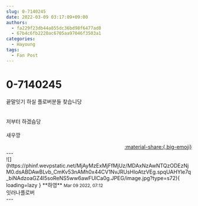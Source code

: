 ```yaml
---
slug: 0-7140245
date: 2022-03-09 03:17:09+09:00
authors:
  - fa229f23db44a855dc36bd98f6477ad8
  - 67b4c6fb2220ac6705aa97046f3503a1
categories:
  - Hayoung
tags:
  - Fan Post
---
```


# 0-7140245

<div class="post-container" markdown="1">
<div class="content-container md-sidebar__scrollwrap" markdown="1">

끝말잇기 하실 플로버분들 찾습니당<br><br><br>저부터 하겠슴당<br><br>새우깡

</div>
</div>

<div style="text-align: right;" markdown="1">
<a href="https://weverse.io/fromis9/fanpost/0-7140245" style="text-align: right;">:material-share:{.big-emoji}</a>
</div>
---

<div class="comments-container md-sidebar__scrollwrap" markdown="1">
<div class="comment" markdown="1">
<div class='id-container' markdown="1">
![](https://phinf.wevpstatic.net/MjAyMzExMjFfMjUz/MDAxNzAwNTQzODEzNjM0.dsABDAwBLvb_CmKv53nAMh0x44CV1NvJRUsHloAtzVEg.spqUAHYle7q_biNAdzoaGZ4l5soReNS5ww6awFUlCa0g.JPEG/image.jpg?type=s72){ loading=lazy }
**<span class="artist">하영</span>** <small>Mar 09 2022, 07:12</small><br>
</div>
<div class='comment-body' markdown="1">
잇러나플로버
</div>
</div>
</div>
---
